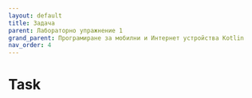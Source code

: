 ```yaml
---
layout: default
title: Задача
parent: Лабораторно упражнение 1
grand_parent: Програмиране за мобилни и Интернет устройства Kotlin
nav_order: 4
---
```


# Task

